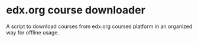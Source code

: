 # edx.org course downloader
A script to download courses from edx.org courses platform in an organized way for offline usage.


